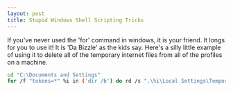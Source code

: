 ```yaml
---
layout: post
title: Stupid Windows Shell Scripting Tricks
---
```


If you've never used the 'for' command in windows, it is your friend. It longs for you to use it! It is 'Da Bizzle' as the kids say. Here's a silly little example of using it to delete all of the temporary internet files from all of the profiles on a machine.

``` sh
cd "C:\Documents and Settings"
for /f "tokens=*" %i in ('dir /b') do rd /s ".\%i\Local Settings\Temporary Internet Files\" 
```
